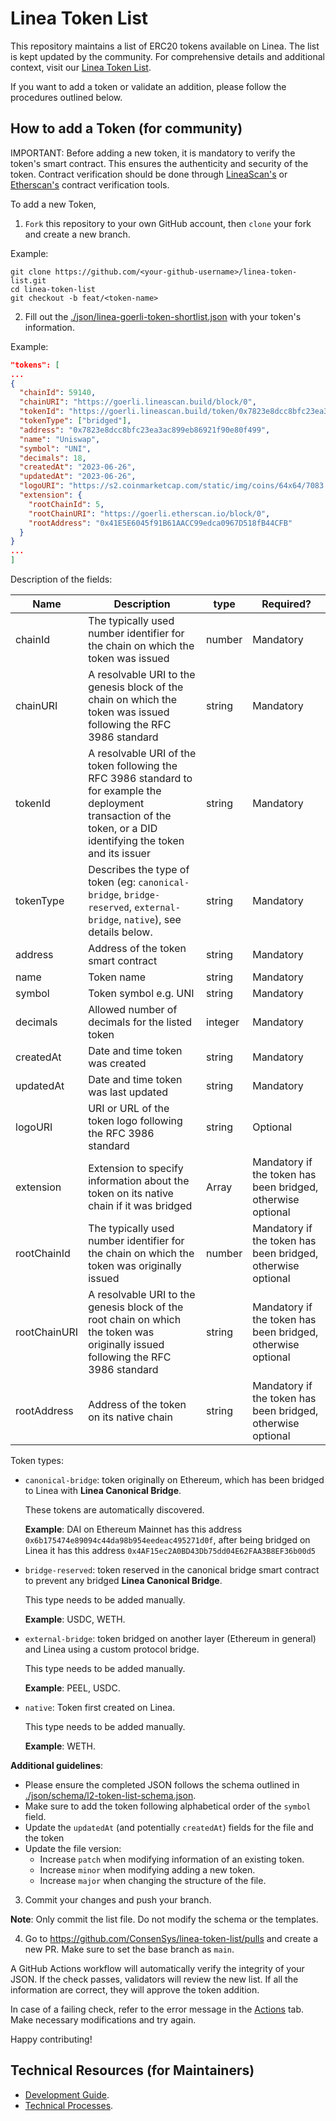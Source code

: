 # Linea Token List

This repository maintains a list of ERC20 tokens available on Linea. The list is kept updated by the community. For comprehensive details and additional context, visit our [Linea Token List](https://consensys.github.io/linea-token-list/).

If you want to add a token or validate an addition, please follow the procedures outlined below.

## How to add a Token (for community)

IMPORTANT: Before adding a new token, it is mandatory to verify the token's smart contract. This ensures the authenticity and security of the token. Contract verification should be done through [LineaScan's](https://lineascan.build/) or [Etherscan's](https://etherscan.io/) contract verification tools.

To add a new Token,

1. `Fork` this repository to your own GitHub account, then `clone` your fork and create a new branch.

Example:

```
git clone https://github.com/<your-github-username>/linea-token-list.git
cd linea-token-list
git checkout -b feat/<token-name>
```

2. Fill out the [./json/linea-goerli-token-shortlist.json](./json/linea-goerli-token-shortlist.json) with your token's information.

Example:

```json
"tokens": [
...
{
  "chainId": 59140,
  "chainURI": "https://goerli.lineascan.build/block/0",
  "tokenId": "https://goerli.lineascan.build/token/0x7823e8dcc8bfc23ea3ac899eb86921f90e80f499",
  "tokenType": ["bridged"],
  "address": "0x7823e8dcc8bfc23ea3ac899eb86921f90e80f499",
  "name": "Uniswap",
  "symbol": "UNI",
  "decimals": 18,
  "createdAt": "2023-06-26",
  "updatedAt": "2023-06-26",
  "logoURI": "https://s2.coinmarketcap.com/static/img/coins/64x64/7083.png",
  "extension": {
    "rootChainId": 5,
    "rootChainURI": "https://goerli.etherscan.io/block/0",
    "rootAddress": "0x41E5E6045f91B61AACC99edca0967D518fB44CFB"
  }
}
...
]
```

Description of the fields:

| Name         | Description                                                                                                                                                         | type    | Required?                                                   |
| ------------ | ------------------------------------------------------------------------------------------------------------------------------------------------------------------- | ------- | ----------------------------------------------------------- |
| chainId      | The typically used number identifier for the chain on which the token was issued                                                                                    | number  | Mandatory                                                   |
| chainURI     | A resolvable URI to the genesis block of the chain on which the token was issued following the RFC 3986 standard                                                    | string  | Mandatory                                                   |
| tokenId      | A resolvable URI of the token following the RFC 3986 standard to for example the deployment transaction of the token, or a DID identifying the token and its issuer | string  | Mandatory                                                   |
| tokenType    | Describes the type of token (eg: `canonical-bridge`, `bridge-reserved`, `external-bridge`, `native`), see details below.                                           | string  | Mandatory                                                   |
| address      | Address of the token smart contract                                                                                                                                 | string  | Mandatory                                                   |
| name         | Token name                                                                                                                                                          | string  | Mandatory                                                   |
| symbol       | Token symbol e.g. UNI                                                                                                                                               | string  | Mandatory                                                   |
| decimals     | Allowed number of decimals for the listed token                                                                                                                     | integer | Mandatory                                                   |
| createdAt    | Date and time token was created                                                                                                                                     | string  | Mandatory                                                   |
| updatedAt     | Date and time token was last updated                                                                                                                                | string  | Mandatory                                                   |
| logoURI      | URI or URL of the token logo following the RFC 3986 standard                                                                                                        | string  | Optional                                                    |
| extension    | Extension to specify information about the token on its native chain if it was bridged                                                                              | Array   | Mandatory if the token has been bridged, otherwise optional |
| rootChainId  | The typically used number identifier for the chain on which the token was originally issued                                                                         | number  | Mandatory if the token has been bridged, otherwise optional |
| rootChainURI | A resolvable URI to the genesis block of the root chain on which the token was originally issued following the RFC 3986 standard                                    | string  | Mandatory if the token has been bridged, otherwise optional |
| rootAddress  | Address of the token on its native chain                                                                                                                            | string  | Mandatory if the token has been bridged, otherwise optional |

Token types:

- `canonical-bridge`: token originally on Ethereum, which has been bridged to Linea with <b>Linea Canonical Bridge</b>.

  These tokens are automatically discovered.

  <b>Example</b>: DAI on Ethereum Mainnet has this address `0x6b175474e89094c44da98b954eedeac495271d0f`, after being bridged on Linea it has this address `0x4AF15ec2A0BD43Db75dd04E62FAA3B8EF36b00d5`

- `bridge-reserved`: token reserved in the canonical bridge smart contract to prevent any bridged <b>Linea Canonical Bridge</b>.

  This type needs to be added manually.

  <b>Example</b>: USDC, WETH.

- `external-bridge`: token bridged on another layer (Ethereum in general) and Linea using a custom protocol bridge.

  This type needs to be added manually.

  <b>Example</b>: PEEL, USDC.

- `native`: Token first created on Linea.

  This type needs to be added manually.

  <b>Example</b>: WETH.

<b>Additional guidelines</b>:

- Please ensure the completed JSON follows the schema outlined in [./json/schema/l2-token-list-schema.json](./json/schema/l2-token-list-schema.json).
- Make sure to add the token following alphabetical order of the `symbol` field.
- Update the `updatedAt` (and potentially `createdAt`) fields for the file and the token
- Update the file version:
  - Increase `patch` when modifying information of an existing token.
  - Increase `minor` when modifying adding a new token.
  - Increase `major` when changing the structure of the file.

3. Commit your changes and push your branch.

<b>Note</b>: Only commit the list file. Do not modify the schema or the templates.

4. Go to https://github.com/ConsenSys/linea-token-list/pulls and create a new PR. Make sure to set the base branch as `main`.

A GitHub Actions workflow will automatically verify the integrity of your JSON. If the check passes, validators will review the new list. If all the information are correct, they will approve the token addition.

In case of a failing check, refer to the error message in the [Actions](https://github.com/ConsenSys/linea-token-list/actions) tab. Make necessary modifications and try again.

Happy contributing!

## Technical Resources (for Maintainers)

- [Development Guide](./docs/development.md).
- [Technical Processes](./docs/technical-processes.md).
